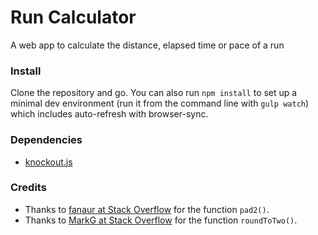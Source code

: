 # Run Calculator
A web app to calculate the distance, elapsed time or pace of a run

### Install

Clone the repository and go. You can also run `npm install` to set up a minimal dev environment (run it from the command line with `gulp watch`) which includes auto-refresh with browser-sync.

### Dependencies

- [knockout.js](http://knockoutjs.com/)

### Credits

- Thanks to [fanaur at Stack Overflow](http://stackoverflow.com/questions/8043026/javascript-format-number-to-have-2-digit) for the function `pad2()`.
- Thanks to [MarkG at Stack Overflow](http://stackoverflow.com/questions/11832914/round-to-at-most-2-decimal-places-in-javascript) for the function `roundToTwo()`.
